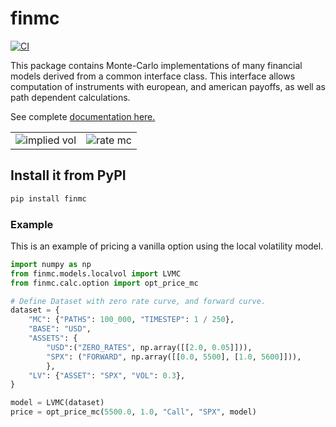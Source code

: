 # finmc

[![CI](https://github.com/somdipdatta/finmc/actions/workflows/main.yml/badge.svg)](https://github.com/somdipdatta/finmc/actions/workflows/main.yml)

This package contains Monte-Carlo implementations of many financial models derived from a common interface class. This interface allows computation of instruments with european, and american payoffs, as well as path dependent calculations.

See complete [documentation here.](https://somdipdatta.github.io/finmc/)

<table>
<tr>
<td> <img src="https://raw.githubusercontent.com/somdipdatta/finmc/main/images/impliedvol.png" alt="implied vol"/> </td>
<td> <img src="https://raw.githubusercontent.com/somdipdatta/finmc/main/images/rate_mc.png" alt="rate mc"/> </td>
</tr>
</table>

## Install it from PyPI

```bash
pip install finmc
```

### Example
This is an example of pricing a vanilla option using the local volatility model.

```py
import numpy as np
from finmc.models.localvol import LVMC
from finmc.calc.option import opt_price_mc

# Define Dataset with zero rate curve, and forward curve.
dataset = {
    "MC": {"PATHS": 100_000, "TIMESTEP": 1 / 250},
    "BASE": "USD",
    "ASSETS": {
        "USD":("ZERO_RATES", np.array([[2.0, 0.05]])),
        "SPX": ("FORWARD", np.array([[0.0, 5500], [1.0, 5600]])),
        },
    "LV": {"ASSET": "SPX", "VOL": 0.3},
}

model = LVMC(dataset)
price = opt_price_mc(5500.0, 1.0, "Call", "SPX", model)
```
